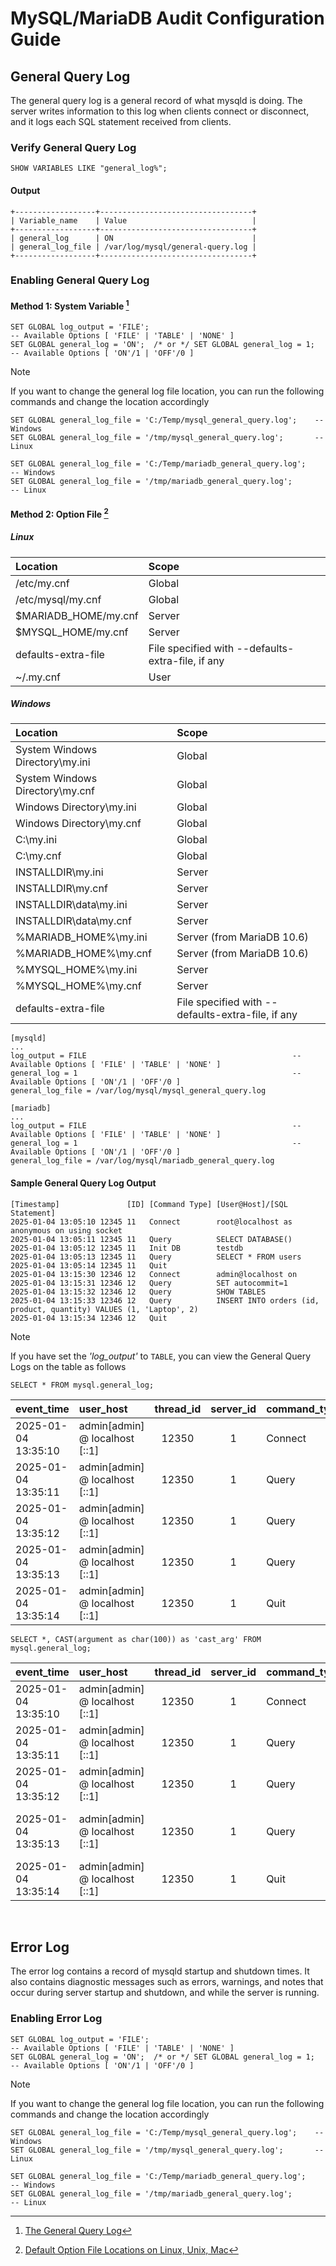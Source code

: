 # MySQL/MariaDB Audit Configuration Guide
## General Query Log
The general query log is a general record of what mysqld is doing. The server writes information to this log when clients connect or disconnect, and it logs each SQL statement received from clients.

### Verify General Query Log
```mysql
SHOW VARIABLES LIKE "general_log%";
```

#### Output
```mysql
+------------------+----------------------------------+
| Variable_name    | Value                            |
+------------------+----------------------------------+
| general_log      | ON                               |
| general_log_file | /var/log/mysql/general-query.log |
+------------------+----------------------------------+
```

### Enabling General Query Log
#### Method 1: System Variable [^1]
```mysql
SET GLOBAL log_output = 'FILE';                                         -- Available Options [ 'FILE' | 'TABLE' | 'NONE' ]
SET GLOBAL general_log = 'ON';  /* or */ SET GLOBAL general_log = 1;    -- Available Options [ 'ON'/1 | 'OFF'/0 ]
```

> [!NOTE]
> If you want to change the general log file location, you can run the following commands and change the location accordingly

```mysql
SET GLOBAL general_log_file = 'C:/Temp/mysql_general_query.log';    -- Windows
SET GLOBAL general_log_file = '/tmp/mysql_general_query.log';       -- Linux
```

```mysql
SET GLOBAL general_log_file = 'C:/Temp/mariadb_general_query.log';    -- Windows
SET GLOBAL general_log_file = '/tmp/mariadb_general_query.log';       -- Linux
```

#### Method 2: Option File [^2]
##### Linux
| Location             | Scope                                             |
| :------------------- | :------------------------------------------------ |
| /etc/my.cnf          | Global                                            |
| /etc/mysql/my.cnf    | Global                                            |
| $MARIADB_HOME/my.cnf | Server                                            |
| $MYSQL_HOME/my.cnf   | Server                                            |
| defaults-extra-file  | File specified with --defaults-extra-file, if any |
| ~/.my.cnf            | User                                              |

##### Windows
| Location                        | Scope                                             |
| :------------------------------ | :------------------------------------------------ |
| System Windows Directory\my.ini | Global                                            |
| System Windows Directory\my.cnf | Global                                            |
| Windows Directory\my.ini        | Global                                            |
| Windows Directory\my.cnf        | Global                                            |
| C:\my.ini                       | Global                                            |
| C:\my.cnf                       | Global                                            |
| INSTALLDIR\my.ini               | Server                                            |
| INSTALLDIR\my.cnf               | Server                                            |
| INSTALLDIR\data\my.ini          | Server                                            |
| INSTALLDIR\data\my.cnf          | Server                                            |
| %MARIADB_HOME%\my.ini           | Server (from MariaDB 10.6)                        |
| %MARIADB_HOME%\my.cnf           | Server (from MariaDB 10.6)                        |
| %MYSQL_HOME%\my.ini             | Server                                            |
| %MYSQL_HOME%\my.cnf             | Server                                            |
| defaults-extra-file             | File specified with --defaults-extra-file, if any |

```mysql
[mysqld]
...
log_output = FILE                                              -- Available Options [ 'FILE' | 'TABLE' | 'NONE' ]
general_log = 1                                                -- Available Options [ 'ON'/1 | 'OFF'/0 ]
general_log_file = /var/log/mysql/mysql_general_query.log
```

```mysql
[mariadb]
...
log_output = FILE                                              -- Available Options [ 'FILE' | 'TABLE' | 'NONE' ]
general_log = 1                                                -- Available Options [ 'ON'/1 | 'OFF'/0 ]
general_log_file = /var/log/mysql/mariadb_general_query.log
```


#### Sample General Query Log Output
```mysql
[Timestamp]               [ID] [Command Type] [User@Host]/[SQL Statement]   
2025-01-04 13:05:10 12345 11   Connect        root@localhost as anonymous on using socket
2025-01-04 13:05:11 12345 11   Query          SELECT DATABASE()
2025-01-04 13:05:12 12345 11   Init DB        testdb
2025-01-04 13:05:13 12345 11   Query          SELECT * FROM users
2025-01-04 13:05:14 12345 11   Quit
2025-01-04 13:15:30 12346 12   Connect        admin@localhost on
2025-01-04 13:15:31 12346 12   Query          SET autocommit=1
2025-01-04 13:15:32 12346 12   Query          SHOW TABLES
2025-01-04 13:15:33 12346 12   Query          INSERT INTO orders (id, product, quantity) VALUES (1, 'Laptop', 2)
2025-01-04 13:15:34 12346 12   Quit
```

> [!NOTE]
> If you have set the _'log_output'_ to `TABLE`, you can view the General Query Logs on the table as follows

```mysql
SELECT * FROM mysql.general_log;
```

| event_time          | user_host                      | thread_id | server_id | command_type | argument |
| :------------------ | :----------------------------- | :-------: | :-------: | :----------- | :------: |
| 2025-01-04 13:35:10 | admin[admin] @ localhost [::1] | 12350     | 1         | Connect      | `BLOB`   |
| 2025-01-04 13:35:11 | admin[admin] @ localhost [::1] | 12350     | 1         | Query        | `BLOB`   |
| 2025-01-04 13:35:12 | admin[admin] @ localhost [::1] | 12350     | 1         | Query        | `BLOB`   |
| 2025-01-04 13:35:13 | admin[admin] @ localhost [::1] | 12350     | 1         | Query        | `BLOB`   |
| 2025-01-04 13:35:14 | admin[admin] @ localhost [::1] | 12350     | 1         | Quit         | `BLOB`   |

```mysql
SELECT *, CAST(argument as char(100)) as 'cast_arg' FROM mysql.general_log;
```

| event_time          | user_host                      | thread_id | server_id | command_type | argument | cast_arg                    |
| :------------------ | :----------------------------- | :-------: | :-------: | :----------- | :------: | :-------------------------- |
| 2025-01-04 13:35:10 | admin[admin] @ localhost [::1] | 12350     | 1         | Connect      | `BLOB`   |                             |
| 2025-01-04 13:35:11 | admin[admin] @ localhost [::1] | 12350     | 1         | Query        | `BLOB`   | SHOW DATABASES              |
| 2025-01-04 13:35:12 | admin[admin] @ localhost [::1] | 12350     | 1         | Query        | `BLOB`   | USE production              |
| 2025-01-04 13:35:13 | admin[admin] @ localhost [::1] | 12350     | 1         | Query        | `BLOB`   | SELECT COUNT(*) FROM orders |
| 2025-01-04 13:35:14 | admin[admin] @ localhost [::1] | 12350     | 1         | Quit         | `BLOB`   |                             |

<br>

## Error Log
The error log contains a record of mysqld startup and shutdown times. It also contains diagnostic messages such as errors, warnings, and notes that occur during server startup and shutdown, and while the server is running.

### Enabling Error Log
```mysql
SET GLOBAL log_output = 'FILE';                                         -- Available Options [ 'FILE' | 'TABLE' | 'NONE' ]
SET GLOBAL general_log = 'ON';  /* or */ SET GLOBAL general_log = 1;    -- Available Options [ 'ON'/1 | 'OFF'/0 ]
```

> [!NOTE]
> If you want to change the general log file location, you can run the following commands and change the location accordingly

```mysql
SET GLOBAL general_log_file = 'C:/Temp/mysql_general_query.log';    -- Windows
SET GLOBAL general_log_file = '/tmp/mysql_general_query.log';       -- Linux
```

```mysql
SET GLOBAL general_log_file = 'C:/Temp/mariadb_general_query.log';    -- Windows
SET GLOBAL general_log_file = '/tmp/mariadb_general_query.log';       -- Linux
```


[^1]: [The General Query Log](https://dev.mysql.com/doc/refman/9.1/en/query-log.html)
[^2]: [Default Option File Locations on Linux, Unix, Mac](https://mariadb.com/kb/en/configuring-mariadb-with-option-files/)
[^3]: []()
